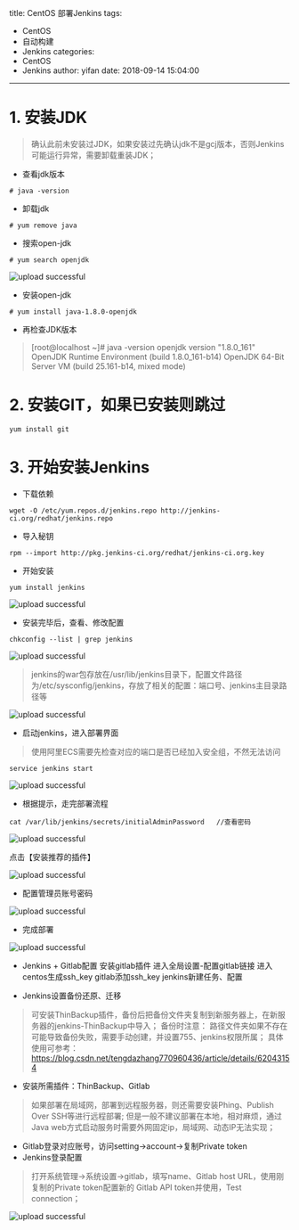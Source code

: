 title: CentOS 部署Jenkins
tags:
  - CentOS
  - 自动构建
  - Jenkins
categories:
  - CentOS
  - Jenkins
author: yifan
date: 2018-09-14 15:04:00
---
 # 1. 安装JDK
> 确认此前未安装过JDK，如果安装过先确认jdk不是gcj版本，否则Jenkins可能运行异常，需要卸载重装JDK；
- 查看jdk版本 
```
# java -version
```
- 卸载jdk
```
# yum remove java
```
<!-- more -->
- 搜索open-jdk
```
# yum search openjdk
```

![upload successful](/images/pasted-67.png)

- 安装open-jdk
```
# yum install java-1.8.0-openjdk
```
- 再检查JDK版本
> [root@localhost ~]# java -version
openjdk version "1.8.0_161"
OpenJDK Runtime Environment (build 1.8.0_161-b14)
OpenJDK 64-Bit Server VM (build 25.161-b14, mixed mode)

# 2. 安装GIT，如果已安装则跳过
```
yum install git
```
# 3. 开始安装Jenkins
- 下载依赖
```
wget -O /etc/yum.repos.d/jenkins.repo http://jenkins-ci.org/redhat/jenkins.repo
```
- 导入秘钥
```
rpm --import http://pkg.jenkins-ci.org/redhat/jenkins-ci.org.key
```
- 开始安装
```
yum install jenkins
```

![upload successful](/images/pasted-68.png)

- 安装完毕后，查看、修改配置
```
chkconfig --list | grep jenkins
```
![upload successful](/images/pasted-69.png)

> jenkins的war包存放在/usr/lib/jenkins目录下，配置文件路径为/etc/sysconfig/jenkins，存放了相关的配置：端口号、jenkins主目录路径等

![upload successful](/images/pasted-70.png)

- 启动jenkins，进入部署界面
> 使用阿里ECS需要先检查对应的端口是否已经加入安全组，不然无法访问
```
service jenkins start
```

![upload successful](/images/pasted-71.png)

- 根据提示，走完部署流程
```
cat /var/lib/jenkins/secrets/initialAdminPassword   //查看密码
```

![upload successful](/images/pasted-72.png)

点击【安装推荐的插件】


![upload successful](/images/pasted-73.png)

- 配置管理员账号密码


![upload successful](/images/pasted-74.png)

- 完成部署


![upload successful](/images/pasted-75.png)

- Jenkins + Gitlab配置
安装gitlab插件
进入全局设置-配置gitlab链接
进入centos生成ssh_key
gitlab添加ssh_key
jenkins新建任务、配置

- Jenkins设置备份还原、迁移
>可安装ThinBackup插件，备份后把备份文件夹复制到新服务器上，在新服务器的jenkins-ThinBackup中导入；
备份时注意：
路径文件夹如果不存在可能导致备份失败，需要手动创建，并设置755、jenkins权限所属；
具体使用可参考：
https://blog.csdn.net/tengdazhang770960436/article/details/62043154

- 安装所需插件：ThinBackup、Gitlab
> 如果部署在局域网，部署到远程服务器，则还需要安装Phing、Publish Over SSH等进行远程部署;
但是一般不建议部署在本地，相对麻烦，通过Java web方式启动服务时需要外网固定ip，局域网、动态IP无法实现；


- Gitlab登录对应账号，访问setting->account->复制Private token
- Jenkins登录配置
> 打开系统管理->系统设置->gitlab，填写name、Gitlab host URL，使用刚复制的Private token配置新的	Gitlab API token并使用，Test connection；

![upload successful](/images/pasted-76.png)
